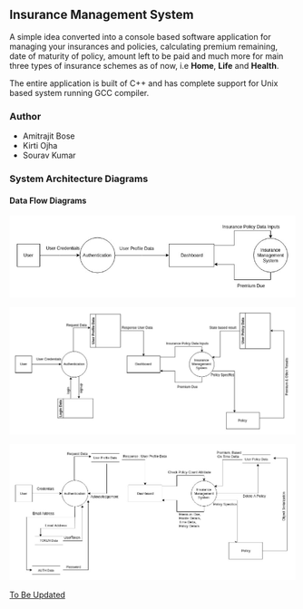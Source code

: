 ## Insurance Management System

A simple idea converted into a console based software application for managing your
insurances and policies, calculating premium remaining, date of maturity of policy,
amount left to be paid and much more for main three types of insurance schemes as of 
now, i.e **Home**, **Life** and **Health**.

The entire application is built of C++ and has complete support for Unix based system
running GCC compiler.

### Author

- Amitrajit Bose
- Kirti Ojha
- Sourav Kumar

### System Architecture Diagrams

#### Data Flow Diagrams

![](https://raw.githubusercontent.com/amitrajitbose/insurance-management-system/master/diagrams/dfdLevel0.jpg)

![](https://raw.githubusercontent.com/amitrajitbose/insurance-management-system/master/diagrams/dfdLevel1.jpg)

![](https://raw.githubusercontent.com/amitrajitbose/insurance-management-system/master/diagrams/dfdLevel2.jpg)


[To Be Updated]()
